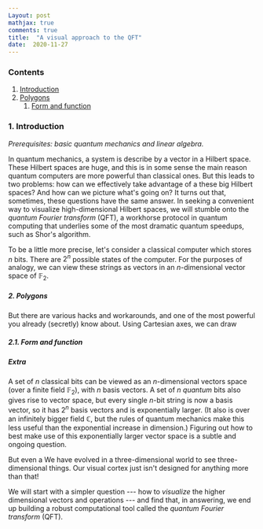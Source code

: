 ```yaml
---
Layout: post
mathjax: true
comments: true
title:  "A visual approach to the QFT"
date:  2020-11-27
---
```


### Contents

1. <a href="#sec-1">Introduction</a>
2. <a href="#sec-2">Polygons</a>
   1. <a href="#sec-2-1">Form and function</a>

### 1. Introduction <a id="sec-1" name="sec-1"></a>

*Prerequisites: basic quantum mechanics and linear algebra.*

In quantum mechanics, a system is describe by a vector in a Hilbert
space.
These Hilbert spaces are huge, and this is in some sense the main
reason quantum computers are more powerful than classical ones.
But this leads to two problems: how can we effectively take advantage
of a these big Hilbert spaces?
And how can we picture what's going on?
It turns out that, sometimes, these questions have the same answer.
In seeking a convenient way to visualize high-dimensional Hilbert
spaces, we will stumble onto the *quantum Fourier transform* (QFT), a
workhorse protocol in quantum computing that underlies some of the
most dramatic quantum speedups, such as Shor's algorithm.

To be a little more precise, let's consider a classical computer which
stores $n$ bits.
There are $2^n$ possible states of the computer.
For the purposes of analogy, we can view these strings as vectors in
an $n$-dimensional vector space of $\mathbb{F}_2$.

##### 2. Polygons<a id="sec-2" name="sec-2"></a>

But there are various hacks and workarounds, and one of the most
powerful you already (secretly) know about.
Using Cartesian axes, we can draw 

##### 2.1. Form and function<a id="sec-2-1" name="sec-2-1"></a>

##### Extra

A set of $n$ classical bits can be viewed as an $n$-dimensional
vectors space (over a finite field $\mathbb{F}_2$), with $n$ basis vectors.
A set of $n$ *quantum* bits also gives rise to vector space, but every
single $n$-bit string is now a basis vector, so it has $2^n$ basis
vectors and is exponentially larger.
(It also is over an infinitely bigger field $\mathbb{C}$, but the rules
of quantum mechanics make this less useful than the exponential increase in dimension.)
Figuring out how to best make use of this exponentially larger vector
space is a subtle and ongoing question.

But even a 
We have evolved in a three-dimensional world to see three-dimensional
things.
Our visual cortex just isn't designed for anything more than that!

We will start with a simpler question --- how to *visualize* the
higher dimensional vectors and operations --- and find that, in
answering, we end up building a robust computational tool called the
*quantum Fourier transform* (QFT).
